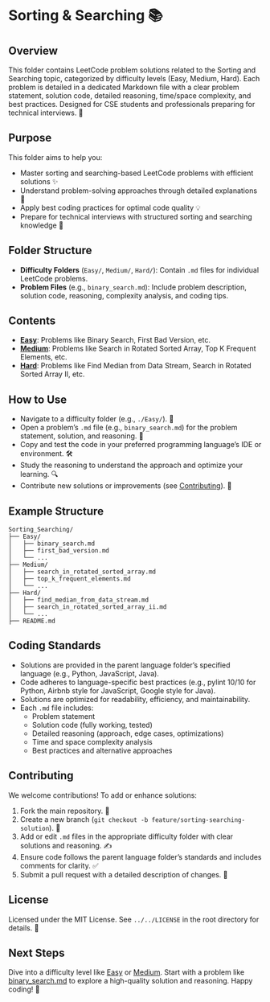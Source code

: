 # Sorting & Searching 📚

## Overview
This folder contains LeetCode problem solutions related to the Sorting and Searching topic, categorized by difficulty levels (Easy, Medium, Hard). Each problem is detailed in a dedicated Markdown file with a clear problem statement, solution code, detailed reasoning, time/space complexity, and best practices. Designed for CSE students and professionals preparing for technical interviews. 🚀

## Purpose
This folder aims to help you:
- Master sorting and searching-based LeetCode problems with efficient solutions ✨
- Understand problem-solving approaches through detailed explanations 🧠
- Apply best coding practices for optimal code quality 💡
- Prepare for technical interviews with structured sorting and searching knowledge 🎯

## Folder Structure
- **Difficulty Folders** (`Easy/`, `Medium/`, `Hard/`): Contain `.md` files for individual LeetCode problems.
- **Problem Files** (e.g., `binary_search.md`): Include problem description, solution code, reasoning, complexity analysis, and coding tips.

## Contents
- **[Easy](./Easy/)**: Problems like Binary Search, First Bad Version, etc.
- **[Medium](./Medium/)**: Problems like Search in Rotated Sorted Array, Top K Frequent Elements, etc.
- **[Hard](./Hard/)**: Problems like Find Median from Data Stream, Search in Rotated Sorted Array II, etc.

## How to Use
- Navigate to a difficulty folder (e.g., `./Easy/`). 📂
- Open a problem’s `.md` file (e.g., `binary_search.md`) for the problem statement, solution, and reasoning. 📝
- Copy and test the code in your preferred programming language’s IDE or environment. 🛠️
- Study the reasoning to understand the approach and optimize your learning. 🔍
- Contribute new solutions or improvements (see [Contributing](#contributing)). 🤗

## Example Structure
```
Sorting_Searching/
├── Easy/
│   ├── binary_search.md
│   ├── first_bad_version.md
│   └── ...
├── Medium/
│   ├── search_in_rotated_sorted_array.md
│   ├── top_k_frequent_elements.md
│   └── ...
├── Hard/
│   ├── find_median_from_data_stream.md
│   ├── search_in_rotated_sorted_array_ii.md
│   └── ...
├── README.md
```

## Coding Standards
- Solutions are provided in the parent language folder’s specified language (e.g., Python, JavaScript, Java).
- Code adheres to language-specific best practices (e.g., pylint 10/10 for Python, Airbnb style for JavaScript, Google style for Java).
- Solutions are optimized for readability, efficiency, and maintainability.
- Each `.md` file includes:
  - Problem statement
  - Solution code (fully working, tested)
  - Detailed reasoning (approach, edge cases, optimizations)
  - Time and space complexity analysis
  - Best practices and alternative approaches

## Contributing
We welcome contributions! To add or enhance solutions:
1. Fork the main repository. 🍴
2. Create a new branch (`git checkout -b feature/sorting-searching-solution`). 🌿
3. Add or edit `.md` files in the appropriate difficulty folder with clear solutions and reasoning. ✍️
4. Ensure code follows the parent language folder’s standards and includes comments for clarity. ✅
5. Submit a pull request with a detailed description of changes. 🚀

## License
Licensed under the MIT License. See `../../LICENSE` in the root directory for details. 📜

## Next Steps
Dive into a difficulty level like [Easy](./Easy/) or [Medium](./Medium/). Start with a problem like [binary_search.md](./Easy/binary_search.md) to explore a high-quality solution and reasoning. Happy coding! 🌟
